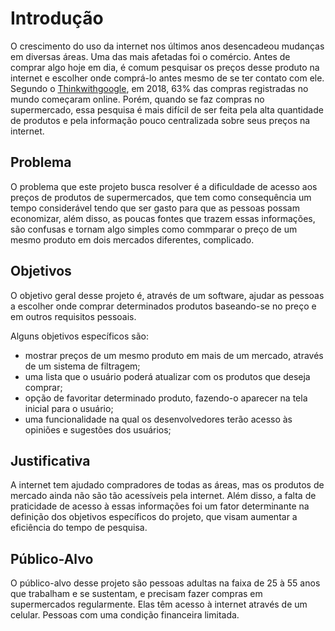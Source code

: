 # Introdução

O crescimento do uso da internet nos últimos anos desencadeou mudanças em diversas áreas. Uma das mais afetadas foi o comércio. Antes de comprar algo hoje em dia, é comum pesquisar os preços desse produto na internet e escolher onde comprá-lo antes mesmo de se ter contato com ele. Segundo o [Thinkwithgoogle](https://www.thinkwithgoogle.com/intl/pt-br/tendencias-de-consumo/tendencias-de-comportamento/visual-stories), em 2018, 63% das compras registradas no mundo começaram online. Porém, quando se faz compras no supermercado, essa pesquisa é mais difícil de ser feita pela alta quantidade de produtos e pela informação pouco centralizada sobre seus preços na internet.

## Problema

O problema que este projeto busca resolver é a dificuldade de acesso aos preços de produtos de supermercados, que tem como consequência um tempo considerável tendo que ser gasto para que as pessoas possam economizar, além disso, as poucas fontes que trazem essas informações, são confusas e tornam algo simples como commparar o preço de um mesmo produto em dois mercados diferentes, complicado.

## Objetivos

O objetivo geral desse projeto é, através de um software, ajudar as pessoas a escolher onde comprar determinados produtos baseando-se no preço e em outros requisitos pessoais. 

Alguns objetivos específicos são:
- mostrar preços de um mesmo produto em mais de um mercado, através de um sistema de filtragem;
- uma lista que o usuário poderá atualizar com os produtos que deseja comprar;
- opção de favoritar determinado produto, fazendo-o aparecer na tela inicial para o usuário;
- uma funcionalidade na qual os desenvolvedores terão acesso às opiniões e sugestões dos usuários;


## Justificativa

A internet tem ajudado compradores de todas as áreas, mas os produtos de mercado ainda não são tão acessíveis pela internet. Além disso, a falta de praticidade de acesso à essas informações foi um fator determinante na definição dos objetivos específicos do projeto, que visam aumentar a eficiência do tempo de pesquisa.


## Público-Alvo

O público-alvo desse projeto são pessoas adultas na faixa de 25 à 55 anos que trabalham e se sustentam, e precisam fazer compras em supermercados regularmente. Elas têm acesso à internet através de um celular. Pessoas com uma condição financeira limitada.
